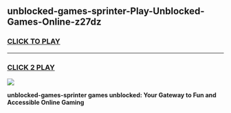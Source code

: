 
## unblocked-games-sprinter-Play-Unblocked-Games-Online-z27dz
<h3>
<a href="https://premium76.site?title=unblocked-games-sprinter&ref=25A">CLICK TO PLAY</a></h3>
<hr>

<h3>
<a href="https://premium76.site?title=unblocked-games-sprinter&ref=25A">CLICK 2 PLAY</a>
  
</h3>

<a href="https://premium76.site?title=unblocked-games-sprinter&ref=25A"><img src="https://clearcache.store/games.png"></a>


**unblocked-games-sprinter games unblocked: Your Gateway to Fun and Accessible Online Gaming**
